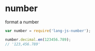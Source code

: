 # number

format a number

```js
var number = require('lang-js-number');

number.decimal.en(123456.789);
// '123,456.789'
```
